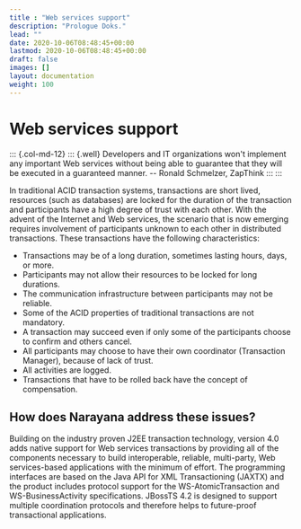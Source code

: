 ```yaml
---
title : "Web services support"
description: "Prologue Doks."
lead: ""
date: 2020-10-06T08:48:45+00:00
lastmod: 2020-10-06T08:48:45+00:00
draft: false
images: []
layout: documentation
weight: 100
---
```


Web services support
====================

::: {.col-md-12}
::: {.well}
 Developers and IT organizations won\'t implement any important Web
services without being able to guarantee that they will be executed in a
guaranteed manner. \-- Ronald Schmelzer, ZapThink
:::
:::

In traditional ACID transaction systems, transactions are short lived,
resources (such as databases) are locked for the duration of the
transaction and participants have a high degree of trust with each
other. With the advent of the Internet and Web services, the scenario
that is now emerging requires involvement of participants unknown to
each other in distributed transactions. These transactions have the
following characteristics:

-   Transactions may be of a long duration, sometimes lasting hours,
    days, or more.
-   Participants may not allow their resources to be locked for long
    durations.
-   The communication infrastructure between participants may not be
    reliable.
-   Some of the ACID properties of traditional transactions are not
    mandatory.
-   A transaction may succeed even if only some of the participants
    choose to confirm and others cancel.
-   All participants may choose to have their own coordinator
    (Transaction Manager), because of lack of trust.
-   All activities are logged.
-   Transactions that have to be rolled back have the concept of
    compensation.

How does Narayana address these issues?
---------------------------------------

Building on the industry proven J2EE transaction technology, version 4.0
adds native support for Web services transactions by providing all of
the components necessary to build interoperable, reliable, multi-party,
Web services-based applications with the minimum of effort. The
programming interfaces are based on the Java API for XML Transactioning
(JAXTX) and the product includes protocol support for the
WS-AtomicTransaction and WS-BusinessActivity specifications. JBossTS 4.2
is designed to support multiple coordination protocols and therefore
helps to future-proof transactional applications.

